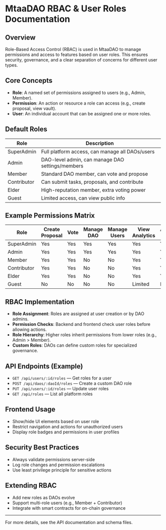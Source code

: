 # MtaaDAO RBAC & User Roles Documentation

## Overview
Role-Based Access Control (RBAC) is used in MtaaDAO to manage permissions and access to features based on user roles. This ensures security, governance, and a clear separation of concerns for different user types.

## Core Concepts
- **Role**: A named set of permissions assigned to users (e.g., Admin, Member).
- **Permission**: An action or resource a role can access (e.g., create proposal, view vault).
- **User**: An individual account that can be assigned one or more roles.

## Default Roles
| Role         | Description                                      |
|--------------|--------------------------------------------------|
| SuperAdmin   | Full platform access, can manage all DAOs/users  |
| Admin        | DAO-level admin, can manage DAO settings/members |
| Member       | Standard DAO member, can vote and propose        |
| Contributor  | Can submit tasks, proposals, and contribute      |
| Elder        | High-reputation member, extra voting power       |
| Guest        | Limited access, can view public info             |

## Example Permissions Matrix
| Role        | Create Proposal | Vote | Manage DAO | Manage Users | View Analytics | Access Vault |
|-------------|----------------|------|------------|--------------|---------------|--------------|
| SuperAdmin  | Yes            | Yes  | Yes        | Yes          | Yes           | Yes          |
| Admin       | Yes            | Yes  | Yes        | Yes          | Yes           | Yes          |
| Member      | Yes            | Yes  | No         | No           | Yes           | Yes          |
| Contributor | Yes            | Yes  | No         | No           | Yes           | Yes          |
| Elder       | Yes            | Yes  | No         | No           | Yes           | Yes          |
| Guest       | No             | No   | No         | No           | Limited       | No           |

## RBAC Implementation
- **Role Assignment**: Roles are assigned at user creation or by DAO admins.
- **Permission Checks**: Backend and frontend check user roles before allowing actions.
- **Role Hierarchy**: Higher roles inherit permissions from lower roles (e.g., Admin > Member).
- **Custom Roles**: DAOs can define custom roles for specialized governance.

## API Endpoints (Example)
- `GET /api/users/:id/roles` — Get roles for a user
- `POST /api/daos/:daoId/roles` — Create a custom DAO role
- `PUT /api/users/:id/roles` — Update user roles
- `GET /api/roles` — List all platform roles

## Frontend Usage
- Show/hide UI elements based on user role
- Restrict navigation and actions for unauthorized users
- Display role badges and permissions in user profiles

## Security Best Practices
- Always validate permissions server-side
- Log role changes and permission escalations
- Use least privilege principle for sensitive actions

## Extending RBAC
- Add new roles as DAOs evolve
- Support multi-role users (e.g., Member + Contributor)
- Integrate with smart contracts for on-chain governance

---
For more details, see the API documentation and schema files.
